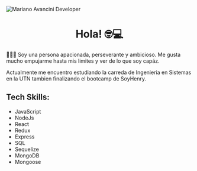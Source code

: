 ![Mariano Avancini Developer](https://github.com/avancini16/avancini16/blob/main/Cover/cover.gif)

<h1 align="center">
Hola! 🤓💻
</h1>

<p> 💁🏽‍♂️ Soy una persona apacionada, perseverante y ambicioso. Me gusta mucho empujarme hasta mis limites y ver de lo que soy capáz. </p>

<p>Actualmente me encuentro estudiando la carreda de Ingenieria en Sistemas en la UTN tambien finalizando el bootcamp de SoyHenry. </p>

## Tech Skills:
<ul>
    <li>JavaScript</li>
    <li>NodeJs</li>
    <li>React</li>
    <li>Redux</li>
    <li>Express</li>
    <li>SQL</li>
    <li>Sequelize</li>
    <li>MongoDB</li>
    <li>Mongoose</li>
</ul>
